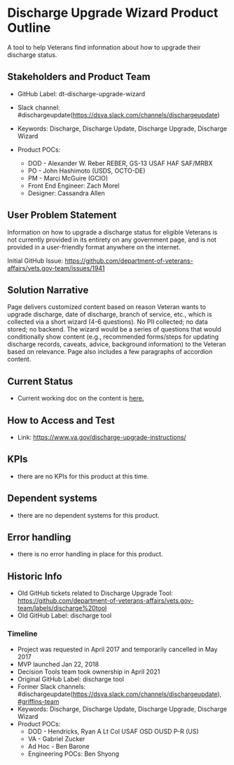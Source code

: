 # Discharge Upgrade Wizard Product Outline

A tool to help Veterans find information about how to upgrade their discharge status. 

## Stakeholders and Product Team
- GitHub Label: dt-discharge-upgrade-wizard

- Slack channel: #dischargeupdate(https://dsva.slack.com/channels/dischargeupdate)
- Keywords: Discharge, Discharge Update, Discharge Upgrade, Discharge Wizard
- Product POCs: 
  - DOD - Alexander W. Reber REBER, GS-13 USAF HAF SAF/MRBX
  - PO - John Hashimoto (USDS, OCTO-DE)
  - PM - Marci McGuire (GCIO)
  - Front End Engineer: Zach Morel
  - Designer: Cassandra Allen

## User Problem Statement
Information on how to upgrade a discharge status for eligible Veterans is not currently provided in its entirety on any government page, and is not provided in a user-friendly format anywhere on the internet.

Initial GitHub Issue: https://github.com/department-of-veterans-affairs/vets.gov-team/issues/1941

## Solution Narrative
Page delivers customized content based on reason Veteran wants to upgrade discharge, date of discharge, branch of service, etc., which is collected via a short wizard (4-6 questions). No PII collected; no data stored; no backend. The wizard would be a series of questions that would conditionally show content (e.g., recommended forms/steps for updating discharge records, caveats, advice, background information) to the Veteran based on relevance.  Page also includes a few paragraphs of accordion content. 

## Current Status
- Current working doc on the content is [here.](https://github.com/department-of-veterans-affairs/va.gov-team/blob/master/products/veteran-military-records/discharge-update/dw-content.md)

## How to Access and Test
- Link: https://www.va.gov/discharge-upgrade-instructions/

## KPIs
- there are no KPIs for this product at this time.

## Dependent systems
- there are no dependent systems for this product.

## Error handling
- there is no error handling in place for this product.

## Historic Info
- Old GitHub tickets related to Discharge Upgrade Tool: https://github.com/department-of-veterans-affairs/vets.gov-team/labels/discharge%20tool
- Old GitHub Label: discharge tool

### Timeline
- Project was requested in April 2017 and temporarily cancelled in May 2017
- MVP launched Jan 22, 2018
- Decision Tools team took ownership in April 2021
- Original GitHub Label: discharge tool
- Former Slack channels: #dischargeupdate(https://dsva.slack.com/channels/dischargeupdate), [#griffins-team](https://dsva.slack.com/channels/griffins-team)
- Keywords: Discharge, Discharge Update, Discharge Upgrade, Discharge Wizard
- Product POCs: 
  - DOD - Hendricks, Ryan A Lt Col USAF OSD OUSD P-R (US)
  - VA - Gabriel Zucker
  - Ad Hoc - Ben Barone
  - Engineering POCs: Ben Shyong

